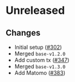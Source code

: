 # Unreleased

## Changes
- Initial setup ([\#302](https://github.com/forbole/big-dipper-2.0-cosmos/issues/302))
- Merged `base-v1.2.0`
- Add custom tx ([\#347](https://github.com/forbole/big-dipper-2.0-cosmos/issues/347))
- Merged `base-v1.3.0`
- Add Matomo ([\#383](https://github.com/forbole/big-dipper-2.0-cosmos/issues/383))
